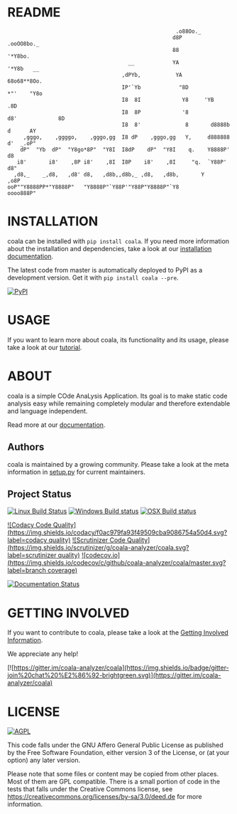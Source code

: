 README
======
```
                                                     .o88Oo._
                                                    d8P         .ooOO8bo._
                                                    88                  '*Y8bo.
                                      __            YA                      '*Y8b   __
                                    ,dPYb,           YA                        68o68**8Oo.
                                    IP'`Yb            "8D                       *"'    "Y8o
                                    I8  8I             Y8     'YB                       .8D
                                    I8  8P             '8               d8'             8D
                                    I8  8'              8       d8888b          d      AY
     ,gggo,    ,ggggo,    ,gggo,gg  I8 dP    ,gggo,gg   Y,     d888888         d'  _.oP"
    dP"  "Yb  dP"  "Y8go*8P"  "Y8I  I8dP    dP"  "Y8I    q.    Y8888P'        d8
   i8'       i8'    ,8P i8'    ,8I  I8P    i8'    ,8I     "q.  `Y88P'       d8"
  ,d8,_    _,d8,   ,d8' d8,   ,d8b,,d8b,_ ,d8,   ,d8b,       Y           ,o8P
ooP""Y8888PP*"Y8888P"   "Y8888P"`Y88P'"Y88P"Y8888P"`Y8            oooo888P"
```

INSTALLATION
============

coala can be installed with `pip install coala`. If you need more
information about the installation and dependencies, take a look at our
[installation documentation](http://coala.rtfd.org/en/latest/Users/Install/).

The latest code from master is automatically deployed to PyPI as a development
version. Get it with `pip install coala --pre`.

[![PyPI](https://img.shields.io/pypi/pyversions/coala.svg)](https://pypi.python.org/pypi/coala)

USAGE
=====

If you want to learn more about coala, its functionality and its usage, please
take a look at our
[tutorial](http://coala.rtfd.org/en/latest/Users/Tutorial/).

ABOUT
=====

coala is a simple COde AnaLysis Application. Its goal is to make static code
analysis easy while remaining completely modular and therefore extendable and
language independent.

Read more at our [documentation](http://coala.rtfd.org/).

Authors
-------

coala is maintained by a growing community. Please take a look at the meta
information in [setup.py](setup.py) for current maintainers.

Project Status
--------------

[![Linux Build Status](https://img.shields.io/circleci/project/coala-analyzer/coala/master.svg?label=linux%20build)](https://circleci.com/gh/coala-analyzer/coala) [![Windows Build status](https://img.shields.io/appveyor/ci/sils1297/coala/master.svg?label=windows%20build)](https://ci.appveyor.com/project/sils1297/coala/branch/master) [![OSX Build status](https://img.shields.io/travis/coala-analyzer/coala/master.svg?label=osx%20build)](https://travis-ci.org/coala-analyzer/coala)

[![Codacy Code Quality](https://img.shields.io/codacy/f0ac979fa93f49509cba9086754a50d4.svg?label=codacy quality)](https://www.codacy.com/app/lasse/coala) [![Scrutinizer Code Quality](https://img.shields.io/scrutinizer/g/coala-analyzer/coala.svg?label=scrutinizer quality)](https://scrutinizer-ci.com/g/coala-analyzer/coala/?branch=master) [![codecov.io](https://img.shields.io/codecov/c/github/coala-analyzer/coala/master.svg?label=branch coverage)](https://codecov.io/github/coala-analyzer/coala?branch=master)

[![Documentation Status](https://readthedocs.org/projects/coala/badge/?version=latest)](https://readthedocs.org/projects/coala/?badge=latest)

GETTING INVOLVED
================

If you want to contribute to coala, please take a look at the
[Getting Involved Information](http://coala.readthedocs.org/en/latest/Getting_Involved/README/).

We appreciate any help!

[![https://gitter.im/coala-analyzer/coala](https://img.shields.io/badge/gitter-join%20chat%20%E2%86%92-brightgreen.svg)](https://gitter.im/coala-analyzer/coala)

LICENSE
=======

[![AGPL](https://img.shields.io/github/license/coala-analyzer/coala.svg)](https://www.gnu.org/licenses/agpl-3.0.html)

This code falls under the GNU Affero General Public License as published by the
Free Software Foundation, either version 3 of the License, or (at your option)
any later version.

Please note that some files or content may be copied from other places. Most
of them are GPL compatible. There is a small portion of code in the tests that
falls under the Creative Commons license, see
<https://creativecommons.org/licenses/by-sa/3.0/deed.de> for more information.
